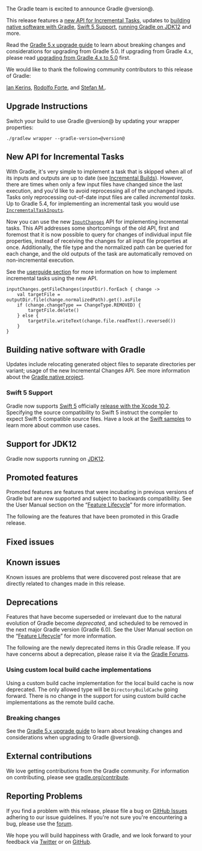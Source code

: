 The Gradle team is excited to announce Gradle @version@.

This release features a [new API for Incremental Tasks](#incremental-tasks-api), updates to [building native software with Gradle](#native-support), [Swift 5 Support](#swift5-support), [running Gradle on JDK12](#jdk12-support) and more.

Read the [Gradle 5.x upgrade guide](userguide/upgrading_version_5.html) to learn about breaking changes and considerations for upgrading from Gradle 5.0.
If upgrading from Gradle 4.x, please read [upgrading from Gradle 4.x to 5.0](userguide/upgrading_version_4.html) first.

We would like to thank the following community contributors to this release of Gradle:
<!-- 
Include only their name, impactful features should be called out separately below.
 [Some person](https://github.com/some-person)
-->

[Ian Kerins](https://github.com/isker),
[Rodolfo Forte](https://github.com/Tschis),
and [Stefan M.](https://github.com/StefMa).

## Upgrade Instructions

Switch your build to use Gradle @version@ by updating your wrapper properties:

`./gradlew wrapper --gradle-version=@version@`

<a name="incremental-tasks-api"/>

## New API for Incremental Tasks

With Gradle, it's very simple to implement a task that is skipped when all of its inputs and outputs are up to date (see [Incremental Builds](userguide/more_about_tasks.html#sec:up_to_date_checks)).
However, there are times when only a few input files have changed since the last execution, and you'd like to avoid reprocessing all of the unchanged inputs.
Tasks only reprocessing out-of-date input files are called _incremental tasks_.
Up to Gradle 5.4, for implementing an incremental task you would use [`IncrementalTaskInputs`](dsl/org.gradle.api.tasks.incremental.IncrementalTaskInputs.html).

Now you can use the new [`InputChanges`](dsl/org.gradle.work.InputChanges.html) API for implementing incremental tasks.
This API addresses some shortcomings of the old API, first and foremost that it is now possible to query for changes of individual input file properties, instead of receiving the changes for all input file properties at once.
Additionally, the file type and the normalized path can be queried for each change, and the old outputs of the task are automatically removed on non-incremental execution.

See the [userguide section](userguide/custom_tasks.html#incremental_tasks) for more information on how to implement incremental tasks using the new API.

```
inputChanges.getFileChanges(inputDir).forEach { change ->
    val targetFile = outputDir.file(change.normalizedPath).get().asFile
    if (change.changeType == ChangeType.REMOVED) {
        targetFile.delete()
    } else {
        targetFile.writeText(change.file.readText().reversed())
    }
}
```

<a name="native-support"/>

## Building native software with Gradle

Updates include relocating generated object files to separate directories per variant; usage of the new Incremental Changes API. See more information about the [Gradle native project](https://github.com/gradle/gradle-native/blob/master/docs/RELEASE-NOTES.md#changes-included-in-gradle-54).

<a name="swift5-support"/>

### Swift 5 Support

Gradle now supports [Swift 5](https://swift.org/blog/swift-5-released/) officially [release with the Xcode 10.2](https://developer.apple.com/documentation/xcode_release_notes/xcode_10_2_release_notes).
Specifying the source compatibility to Swift 5 instruct the compiler to expect Swift 5 compatible source files.
Have a look at the [Swift samples](https://github.com/gradle/native-samples) to learn more about common use cases.

<a name="jdk12-support"/>

## Support for JDK12

Gradle now supports running on [JDK12](https://jdk.java.net/12/). 

## Promoted features
Promoted features are features that were incubating in previous versions of Gradle but are now supported and subject to backwards compatibility.
See the User Manual section on the “[Feature Lifecycle](userguide/feature_lifecycle.html)” for more information.

The following are the features that have been promoted in this Gradle release.

<!--
### Example promoted
-->

## Fixed issues

## Known issues

Known issues are problems that were discovered post release that are directly related to changes made in this release.

## Deprecations

Features that have become superseded or irrelevant due to the natural evolution of Gradle become *deprecated*, and scheduled to be removed
in the next major Gradle version (Gradle 6.0). See the User Manual section on the “[Feature Lifecycle](userguide/feature_lifecycle.html)” for more information.

The following are the newly deprecated items in this Gradle release. If you have concerns about a deprecation, please raise it via the [Gradle Forums](https://discuss.gradle.org).

<!--
### Example deprecation
-->

### Using custom local build cache implementations

Using a custom build cache implementation for the local build cache is now deprecated.
The only allowed type will be `DirectoryBuildCache` going forward.
There is no change in the support for using custom build cache implementations as the remote build cache. 

### Breaking changes

<!-- summary and links -->

See the [Gradle 5.x upgrade guide](userguide/upgrading_version_5.html#changes_@baseVersion@) to learn about breaking changes and considerations when upgrading to Gradle @version@.

<!-- Do not add breaking changes here! Add them to the upgrade guide instead. --> 

## External contributions

We love getting contributions from the Gradle community. For information on contributing, please see [gradle.org/contribute](https://gradle.org/contribute).

## Reporting Problems

If you find a problem with this release, please file a bug on [GitHub Issues](https://github.com/gradle/gradle/issues) adhering to our issue guidelines. 
If you're not sure you're encountering a bug, please use the [forum](https://discuss.gradle.org/c/help-discuss).

We hope you will build happiness with Gradle, and we look forward to your feedback via [Twitter](https://twitter.com/gradle) or on [GitHub](https://github.com/gradle).
